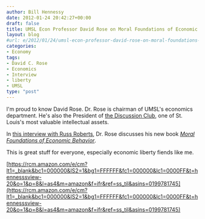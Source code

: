 ```yaml
---
author: Bill Hennessy
date: 2012-01-24 20:42:27+00:00
draft: false
title: UMSL Econ Professor David Rose on Moral Foundations of Economic Behavior
layout: blog
#url: e/2012/01/24/umsl-econ-professor-david-rose-on-moral-foundations-of-economic-behavior/
categories:
- Economy
tags:
- David C. Rose
- Economics
- Interview
- liberty
- UMSL
type: "post"
---
```


I'm proud to know David Rose.  Dr. Rose is chairman of UMSL's economics department. He's also the President of [the Discussion Club](https://www.discussionclub.org/), one of St. Louis's most valuable intellectual assets.

In [this interview with Russ Roberts](https://www.econtalk.org/archives/2012/01/david_rose_on_t.html), Dr. Rose discusses his new book _[Moral Foundations of Economic Behavior](https://www.amazon.com/Moral-Foundation-Economic-Behavior/dp/0199781745/)_.

This is great stuff for everyone, especially economic liberty fiends like me.


[https://rcm.amazon.com/e/cm?lt1=_blank&bc1=000000&IS2=1&bg1=FFFFFF&fc1=000000&lc1=0000FF&t=hennesssview-20&o=1&p=8&l=as4&m=amazon&f=ifr&ref=ss_til&asins=0199781745](https://rcm.amazon.com/e/cm?lt1=_blank&bc1=000000&IS2=1&bg1=FFFFFF&fc1=000000&lc1=0000FF&t=hennesssview-20&o=1&p=8&l=as4&m=amazon&f=ifr&ref=ss_til&asins=0199781745)

